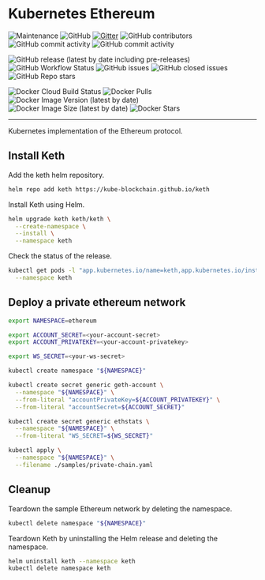 # Kubernetes Ethereum

![Maintenance](https://img.shields.io/maintenance/yes/2020)
![GitHub](https://img.shields.io/github/license/kube-blockchain/keth)
[![Gitter](https://badges.gitter.im/kube-blockchain/keth.svg)](https://gitter.im/kube-blockchain/keth?utm_source=badge&utm_medium=badge&utm_campaign=pr-badge)
![GitHub contributors](https://img.shields.io/github/contributors-anon/kube-blockchain/keth)
![GitHub commit activity](https://img.shields.io/github/commit-activity/y/kube-blockchain/keth)
![GitHub commit activity](https://img.shields.io/github/commit-activity/m/kube-blockchain/keth)

![GitHub release (latest by date including pre-releases)](https://img.shields.io/github/v/release/kube-blockchain/keth?include_prereleases)
![GitHub Workflow Status](https://img.shields.io/github/workflow/status/kube-blockchain/keth/Docker)
![GitHub issues](https://img.shields.io/github/issues-raw/kube-blockchain/keth)
![GitHub closed issues](https://img.shields.io/github/issues-closed/kube-blockchain/keth)
![GitHub Repo stars](https://img.shields.io/github/stars/kube-blockchain/keth?label=github%20stars)

![Docker Cloud Build Status](https://img.shields.io/docker/cloud/build/kubeblockchain/keth)
![Docker Pulls](https://img.shields.io/docker/pulls/kubeblockchain/keth.svg)
![Docker Image Version (latest by date)](https://img.shields.io/docker/v/kubeblockchain/keth?label=image%20version)
![Docker Image Size (latest by date)](https://img.shields.io/docker/image-size/kubeblockchain/keth)
![Docker Stars](https://img.shields.io/docker/stars/kubeblockchain/keth)

------------------------------------------------------------

Kubernetes implementation of the Ethereum protocol.

## Install Keth

Add the keth helm repository.

```sh
helm repo add keth https://kube-blockchain.github.io/keth
```

Install Keth using Helm.

```sh
helm upgrade keth keth/keth \
  --create-namespace \
  --install \
  --namespace keth
```

Check the status of the release.

```sh
kubectl get pods -l "app.kubernetes.io/name=keth,app.kubernetes.io/instance=keth" \
  --namespace keth
```

## Deploy a private ethereum network

```sh
export NAMESPACE=ethereum
```

```sh
export ACCOUNT_SECRET=<your-account-secret>
export ACCOUNT_PRIVATEKEY=<your-account-privatekey>
```

```sh
export WS_SECRET=<your-ws-secret>
```

```sh
kubectl create namespace "${NAMESPACE}"
```

```sh
kubectl create secret generic geth-account \
  --namespace "${NAMESPACE}" \
  --from-literal "accountPrivateKey=${ACCOUNT_PRIVATEKEY}" \
  --from-literal "accountSecret=${ACCOUNT_SECRET}"
```

```sh
kubectl create secret generic ethstats \
  --namespace "${NAMESPACE}" \
  --from-literal "WS_SECRET=${WS_SECRET}"
```

```sh
kubectl apply \
  --namespace "${NAMESPACE}" \
  --filename ./samples/private-chain.yaml
```

## Cleanup

Teardown the sample Ethereum network by deleting the namespace.

```sh
kubectl delete namespace "${NAMESPACE}"
```

Teardown Keth by uninstalling the Helm release and deleting the namespace.

```sh
helm uninstall keth --namespace keth
kubectl delete namespace keth
```
